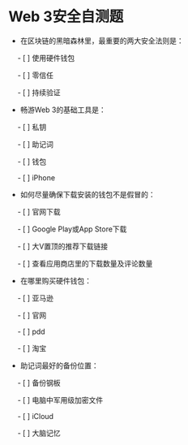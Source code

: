 # Web 3安全自测题

* 在区块链的黑暗森林里，最重要的两大安全法则是：

&emsp; - [ ] 使用硬件钱包

&emsp; - [ ] 零信任

&emsp; - [ ] 持续验证

* 畅游Web 3的基础工具是：

&emsp; - [ ] 私钥

&emsp; - [ ] 助记词

&emsp; - [ ] 钱包

&emsp; - [ ] iPhone

* 如何尽量确保下载安装的钱包不是假冒的：

&emsp; - [ ] 官网下载

&emsp; - [ ] Google Play或App Store下载

&emsp; - [ ] 大V置顶的推荐下载链接

&emsp; - [ ] 查看应用商店里的下载数量及评论数量


* 在哪里购买硬件钱包：

&emsp; - [ ] 亚马逊

&emsp; - [ ] 官网

&emsp; - [ ] pdd

&emsp; - [ ] 淘宝

* 助记词最好的备份位置：

&emsp; - [ ] 备份钢板

&emsp; - [ ] 电脑中军用级加密文件

&emsp; - [ ] iCloud

&emsp; - [ ] 大脑记忆
